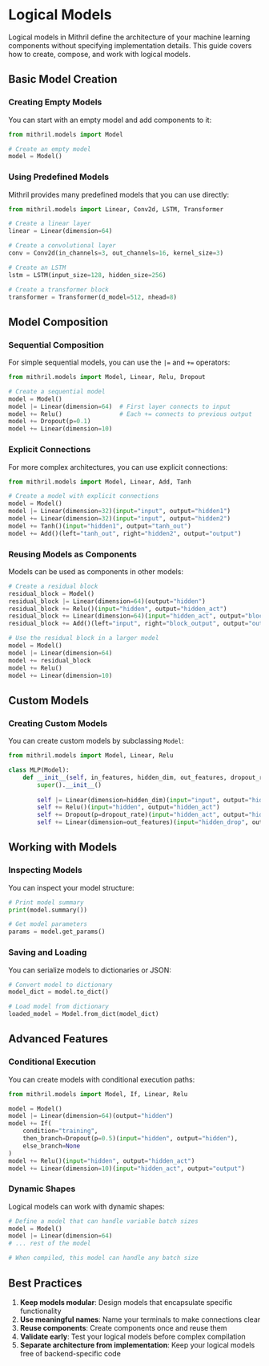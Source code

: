 # Logical Models

Logical models in Mithril define the architecture of your machine learning components without specifying implementation details. This guide covers how to create, compose, and work with logical models.

## Basic Model Creation

### Creating Empty Models

You can start with an empty model and add components to it:

```python
from mithril.models import Model

# Create an empty model
model = Model()
```

### Using Predefined Models

Mithril provides many predefined models that you can use directly:

```python
from mithril.models import Linear, Conv2d, LSTM, Transformer

# Create a linear layer
linear = Linear(dimension=64)

# Create a convolutional layer
conv = Conv2d(in_channels=3, out_channels=16, kernel_size=3)

# Create an LSTM
lstm = LSTM(input_size=128, hidden_size=256)

# Create a transformer block
transformer = Transformer(d_model=512, nhead=8)
```

## Model Composition

### Sequential Composition

For simple sequential models, you can use the `|=` and `+=` operators:

```python
from mithril.models import Model, Linear, Relu, Dropout

# Create a sequential model
model = Model()
model |= Linear(dimension=64)  # First layer connects to input
model += Relu()                # Each += connects to previous output
model += Dropout(p=0.1)
model += Linear(dimension=10)
```

### Explicit Connections

For more complex architectures, you can use explicit connections:

```python
from mithril.models import Model, Linear, Add, Tanh

# Create a model with explicit connections
model = Model()
model |= Linear(dimension=32)(input="input", output="hidden1")
model += Linear(dimension=32)(input="input", output="hidden2")
model += Tanh()(input="hidden1", output="tanh_out")
model += Add()(left="tanh_out", right="hidden2", output="output")
```

### Reusing Models as Components

Models can be used as components in other models:

```python
# Create a residual block
residual_block = Model()
residual_block |= Linear(dimension=64)(output="hidden")
residual_block += Relu()(input="hidden", output="hidden_act")
residual_block += Linear(dimension=64)(input="hidden_act", output="block_output")
residual_block += Add()(left="input", right="block_output", output="output")

# Use the residual block in a larger model
model = Model()
model |= Linear(dimension=64)
model += residual_block
model += Relu()
model += Linear(dimension=10)
```

## Custom Models

### Creating Custom Models

You can create custom models by subclassing `Model`:

```python
from mithril.models import Model, Linear, Relu

class MLP(Model):
    def __init__(self, in_features, hidden_dim, out_features, dropout_rate=0.1):
        super().__init__()
        
        self |= Linear(dimension=hidden_dim)(input="input", output="hidden")
        self += Relu()(input="hidden", output="hidden_act")
        self += Dropout(p=dropout_rate)(input="hidden_act", output="hidden_drop")
        self += Linear(dimension=out_features)(input="hidden_drop", output="output")
```

## Working with Models

### Inspecting Models

You can inspect your model structure:

```python
# Print model summary
print(model.summary())

# Get model parameters
params = model.get_params()
```

### Saving and Loading

You can serialize models to dictionaries or JSON:

```python
# Convert model to dictionary
model_dict = model.to_dict()

# Load model from dictionary
loaded_model = Model.from_dict(model_dict)
```

## Advanced Features

### Conditional Execution

You can create models with conditional execution paths:

```python
from mithril.models import Model, If, Linear, Relu

model = Model()
model |= Linear(dimension=64)(output="hidden")
model += If(
    condition="training", 
    then_branch=Dropout(p=0.5)(input="hidden", output="hidden"),
    else_branch=None
)
model += Relu()(input="hidden", output="hidden_act")
model += Linear(dimension=10)(input="hidden_act", output="output")
```

### Dynamic Shapes

Logical models can work with dynamic shapes:

```python
# Define a model that can handle variable batch sizes
model = Model()
model |= Linear(dimension=64)
# ... rest of the model

# When compiled, this model can handle any batch size
```

## Best Practices

1. **Keep models modular**: Design models that encapsulate specific functionality
2. **Use meaningful names**: Name your terminals to make connections clear
3. **Reuse components**: Create components once and reuse them
4. **Validate early**: Test your logical models before complex compilation
5. **Separate architecture from implementation**: Keep your logical models free of backend-specific code